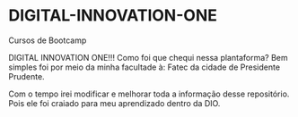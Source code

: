# DIGITAL-INNOVATION-ONE
Cursos de Bootcamp

 DIGITAL INNOVATION ONE!!!
 Como foi que chequi nessa plantaforma?
 Bem simples foi por meio da minha facultade à:
 Fatec da cidade de Presidente Prudente.

Com o tempo irei modificar e melhorar toda a informação desse repositório.
Pois ele foi craiado para meu aprendizado dentro da DIO.

